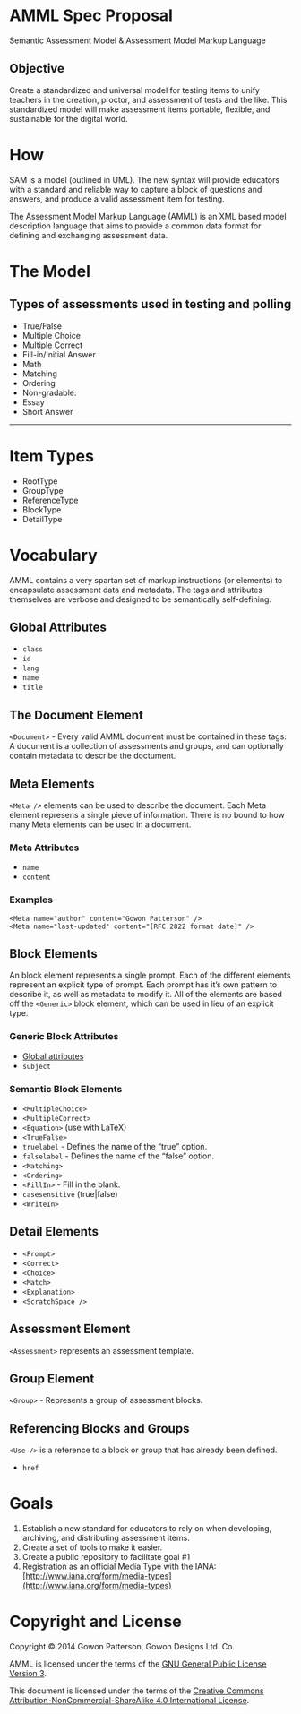 # AMML Spec Proposal

Semantic Assessment Model & Assessment Model Markup Language

## Objective

Create a standardized and universal model for testing items to unify teachers in the creation, proctor, and assessment of tests and the like. This standardized model will make assessment items portable, flexible, and sustainable for the digital world.

# How

SAM is a model (outlined in UML). The new syntax will provide educators with a standard and reliable way to capture a block of questions and answers, and produce a valid assessment item for testing.

The Assessment Model Markup Language (AMML) is an XML based model description language that aims to provide a common data format for defining and exchanging assessment data.

# The Model

## Types of assessments used in testing and polling

-   True/False
-   Multiple Choice
-   Multiple Correct
-   Fill-in/Initial Answer
-   Math
-   Matching
-   Ordering
-   Non-gradable:
  -   Essay
  -   Short Answer

---

# Item Types

-   RootType
-   GroupType
-   ReferenceType
-   BlockType
-   DetailType

# Vocabulary

AMML contains a very spartan set of markup instructions (or elements) to encapsulate assessment data and metadata. The tags and attributes themselves are verbose and designed to be semantically self-defining.

## Global Attributes

-   `class`
-   `id`
-   `lang`
-   `name`
-   `title`

## The Document Element
`<Document>` - Every valid AMML document must be contained in these tags. A document is a collection of assessments and groups, and can optionally contain metadata to describe the doctument.

## Meta Elements
`<Meta />` elements can be used to describe the document. Each Meta element represens a single piece of information. There is no bound to how many Meta elements can be used in a document.

### Meta Attributes
- `name`
- `content`

### Examples
```
<Meta name="author" content="Gowon Patterson" />
<Meta name="last-updated" content="[RFC 2822 format date]" />
```

## Block Elements

An block element represents a single prompt. Each of the different elements represent an explicit type of prompt. Each prompt has it’s own pattern to describe it, as well as metadata to modify it. All of the elements are based off the `<Generic>` block element, which can be used in lieu of an explicit type.

### Generic Block Attributes
- [Global attributes](#)
- `subject`

### Semantic Block Elements
-   `<MultipleChoice>`
-   `<MultipleCorrect>`
-   `<Equation>` (use with LaTeX)
-   `<TrueFalse>`
  -   `truelabel` - Defines the name of the “true” option.
  -   `falselabel` - Defines the name of the “false” option.
-   `<Matching>`
-   `<Ordering>`
-   `<FillIn>` - Fill in the blank.
  -   `casesensitive` (true|false)
-   `<WriteIn>`

## Detail Elements
-   `<Prompt>`
-   `<Correct>`
-   `<Choice>`
-   `<Match>`
-   `<Explanation>`
-   `<ScratchSpace />`

## Assessment Element
`<Assessment>` represents an assessment template.

## Group Element
`<Group>` - Represents a group of assessment blocks.

## Referencing Blocks and Groups
`<Use />` is a reference to a block or group that has already been defined.
  -   `href`

# Goals

1.  Establish a new standard for educators to rely on when developing,
    archiving, and distributing assessment items.
2.  Create a set of tools to make it easier.
3.  Create a public repository to facilitate goal \#1
4.  Registration as an official Media Type with the IANA:
    [http://www.iana.org/form/media-types](http://www.iana.org/form/media-types)

# Copyright and License

Copyright &copy; 2014 Gowon Patterson, Gowon Designs Ltd. Co. 

AMML is licensed under the terms of the [GNU General Public License Version 3][gpl-license].

This document is licensed under the terms of the [Creative Commons Attribution-NonCommercial-ShareAlike 4.0 International License][cc4-license].

[gpl-license]: http://www.gnu.org/licenses/gpl-3.0.html
[cc4-license]: http://creativecommons.org/licenses/by-nc-sa/4.0/
